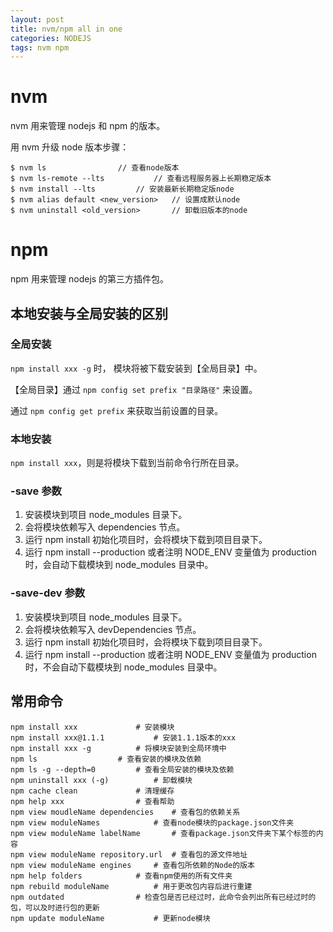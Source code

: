 ```yaml
---
layout: post
title: nvm/npm all in one
categories: NODEJS
tags: nvm npm
---
```

# nvm

nvm 用来管理 nodejs 和 npm 的版本。

用 nvm 升级 node 版本步骤：

```shell
$ nvm ls				// 查看node版本
$ nvm ls-remote --lts			// 查看远程服务器上长期稳定版本
$ nvm install --lts			// 安装最新长期稳定版node
$ nvm alias default <new_version>	// 设置成默认node
$ nvm uninstall <old_version>		// 卸载旧版本的node
```

# npm

npm 用来管理 nodejs 的第三方插件包。

## 本地安装与全局安装的区别

### 全局安装

`npm install xxx -g` 时， 模块将被下载安装到【全局目录】中。

【全局目录】通过 `npm config set prefix "目录路径"` 来设置。

通过 `npm config get prefix` 来获取当前设置的目录。

### 本地安装

`npm install xxx`，则是将模块下载到当前命令行所在目录。

### -save 参数

1. 安装模块到项目 node_modules 目录下。
2. 会将模块依赖写入 dependencies 节点。
3. 运行 npm install 初始化项目时，会将模块下载到项目目录下。
4. 运行 npm install --production 或者注明 NODE_ENV 变量值为 production 时，会自动下载模块到 node_modules 目录中。

### -save-dev 参数

1. 安装模块到项目 node_modules 目录下。
2. 会将模块依赖写入 devDependencies 节点。
3. 运行 npm install 初始化项目时，会将模块下载到项目目录下。
4. 运行 npm install --production 或者注明 NODE_ENV 变量值为 production 时，不会自动下载模块到 node_modules 目录中。

## 常用命令

```shell
npm install xxx				# 安装模块
npm install xxx@1.1.1			# 安装1.1.1版本的xxx
npm install xxx -g			# 将模块安装到全局环境中
npm ls					# 查看安装的模块及依赖
npm ls -g --depth=0			# 查看全局安装的模块及依赖
npm uninstall xxx (-g)			# 卸载模块
npm cache clean				# 清理缓存
npm help xxx				# 查看帮助
npm view moudleName dependencies	# 查看包的依赖关系
npm view moduleNames  			# 查看node模块的package.json文件夹
npm view moduleName labelName		# 查看package.json文件夹下某个标签的内容
npm view moduleName repository.url	# 查看包的源文件地址
npm view moduleName engines		# 查看包所依赖的Node的版本
npm help folders			# 查看npm使用的所有文件夹
npm rebuild moduleName			# 用于更改包内容后进行重建
npm outdated				# 检查包是否已经过时，此命令会列出所有已经过时的包，可以及时进行包的更新
npm update moduleName			# 更新node模块
```

